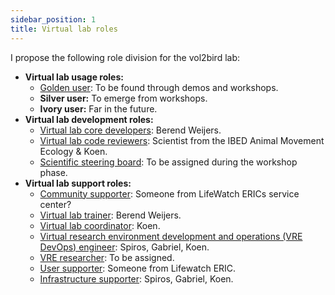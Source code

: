 ```yaml
---
sidebar_position: 1
title: Virtual lab roles
---
```

I propose the following role division for the vol2bird lab:

* **Virtual lab usage roles:**
  * [Golden user](../Virtual_lab_roles/Golden_user): To be found through demos and workshops.
  * **Silver user:** To emerge from workshops.
  * **Ivory user:** Far in the future.
* **Virtual lab development roles:**
  * [Virtual lab core developers](../Virtual_lab_roles/Core_developer): Berend Weijers.
  * [Virtual lab code reviewers](../Virtual_lab_roles/Reviewer): Scientist from the IBED Animal Movement Ecology & Koen.
  * [Scientific steering board](../Virtual_lab_roles/Steering_board): To be assigned during the workshop phase.
* **Virtual lab support roles:**
  * [Community supporter](../Virtual_lab_roles/Community_supporter): Someone from LifeWatch ERICs service center?
  * [Virtual lab trainer](../Virtual_lab_roles/Trainer): Berend Weijers.
  * [Virtual lab coordinator](../Virtual_lab_roles/Coordinator): Koen.
  * [Virtual research environment development and operations (VRE DevOps) engineer](../Virtual_lab_roles/DevOps): Spiros, Gabriel, Koen.
  * [VRE researcher](../Virtual_lab_roles/VRE_researcher): To be assigned.
  * [User supporter](../Virtual_lab_roles/User_supporter): Someone from Lifewatch ERIC.
  * [Infrastructure supporter](../Virtual_lab_roles/Infrastructure_supporter): Spiros, Gabriel, Koen.